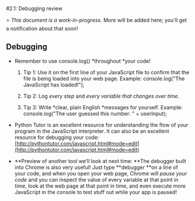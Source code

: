 #2.1: Debugging review 

:star: *This document is a work-in-progress.* More will be added here; you'll get a notification about that soon!

## Debugging

* Remember to use console.log() *throughout *your code!

    1. Tip 1: Use it on the first line of your JavaScript file to confirm that the file is being loaded into your web page. Example: console.log("The JavaScript has loaded!");

    2. Tip 2: Log *every step* and *every variable that changes over time*.

    3. Tip 3: Write *clear, plain English *messages for yourself. Example: console.log("The user guessed this number: " + userInput);

* Python Tutor is an excellent resource for understanding the flow of your program in the JavaScript interpreter. It can also be an excellent resource for debugging your code: [http://pythontutor.com/javascript.html#mode=edit](http://pythontutor.com/javascript.html#mode=edit)

* **Preview of another tool we’ll look at next time: **The debugger built into Chrome is also very useful! Just type **debugger **on a line of your code, and when you open your web page, Chrome will *pause your code* and you can inspect the value of every variable at that point in time, look at the web page at that point in time, and even execute more JavaScript in the console to test stuff out while your app is paused!
